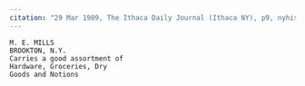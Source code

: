 ```yaml
---
citation: "29 Mar 1909, The Ithaca Daily Journal (Ithaca NY), p9, nyhistoricnewspapers.org."
---
```


    M. E. MILLS
    BROOKTON, N.Y.
    Carries a good assortment of 
    Hardware, Groceries, Dry
    Goods and Notions


